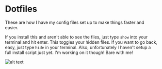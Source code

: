 Dotfiles
================

These are how I have my config files set up to make things faster and easier.

If you install this and aren't able to see the files, just type `show` into your
terminal and hit enter.  This toggles your hidden files.  If you want to go back,
easy, just type `hide` in your terminal.  Also, unfortunately I haven't setup a full install script just yet.  I'm working on it though!  Bare with me!


![alt text](http://imgur.com/HnIUlgZ.png)
<!--![alt text](./assets/dotfiles.png)-->

<!-- [github]: https://github.com/alex&#45;cory/fasthacks/blob/master/dotfiles/dotfiles.png "dotfiles" -->
